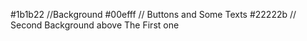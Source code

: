 #1b1b22 //Background
#00efff // Buttons and Some Texts
#22222b // Second Background above The First one

